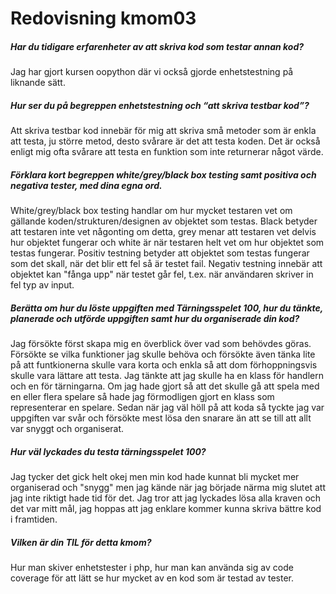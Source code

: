 ---
---
Redovisning kmom03
=========================

##### Har du tidigare erfarenheter av att skriva kod som testar annan kod?

Jag har gjort kursen oopython där vi också gjorde enhetstestning på liknande sätt.

##### Hur ser du på begreppen enhetstestning och “att skriva testbar kod”?

Att skriva testbar kod innebär för mig att skriva små metoder som är enkla att testa, ju större metod, desto svårare är det att testa koden. Det är också enligt mig ofta svårare att testa en funktion som inte returnerar  något värde.

##### Förklara kort begreppen white/grey/black box testing samt positiva och negativa tester, med dina egna ord.

White/grey/black box testing handlar om hur mycket testaren vet om gällande koden/strukturen/designen av objektet som testas. Black betyder att testaren inte vet någonting om detta, grey menar att testaren vet delvis hur objektet fungerar och white är när testaren helt vet om hur objektet som testas fungerar. Positiv testning betyder att objektet som testas fungerar som det skall, när det blir ett fel så är testet fail. Negativ testning innebär att objektet kan "fånga upp" när testet går fel, t.ex. när användaren skriver in fel typ av input.

##### Berätta om hur du löste uppgiften med Tärningsspelet 100, hur du tänkte, planerade och utförde uppgiften samt hur du organiserade din kod?

Jag försökte först skapa mig en överblick över vad som behövdes göras. Försökte se vilka funktioner jag skulle behöva och försökte även tänka lite på att funtkionerna skulle vara korta och enkla så att dom förhoppningsvis skulle vara lättare att testa. Jag tänkte att jag skulle ha en klass för handlern och en för tärningarna. Om jag hade gjort så att det skulle gå att spela med en eller flera spelare så hade jag förmodligen gjort en klass som representerar en spelare. Sedan när jag väl höll på att koda så tyckte jag var uppgiften var svår och försökte mest lösa den snarare än att se till att allt var snyggt och organiserat.

##### Hur väl lyckades du testa tärningsspelet 100?

Jag tycker det gick helt okej men min kod hade kunnat bli mycket mer organiserad och "snygg" men jag kände när jag började närma mig slutet att jag inte riktigt hade tid för det. Jag tror att jag lyckades lösa alla kraven och det var mitt mål, jag hoppas att jag enklare kommer kunna skriva bättre kod i framtiden.

##### Vilken är din TIL för detta kmom?

Hur man skiver enhetstester i php, hur man kan använda sig av code coverage för att lätt se hur mycket av en kod som är testad av tester.
